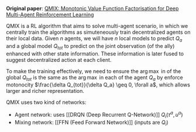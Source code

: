 **Original paper**: [QMIX: Monotonic Value Function Factorisation for Deep Multi-Agent Reinforcement Learning](https://arxiv.org/abs/1803.11485)

QMIX is a RL algorithm that aims to solve multi-agent scenario, in which we centrally train the algorithms as simuteneously train decentralized agents on their local data. Given $n$ agents, we will have $n$ local models to predict $Q_a$ and a global model $Q_{tot}$ to predict on the joint observation (of the ally) enhanced with other state information. These information is later fused to suggest decentralized action at each client.

To make the training effectively, we need to ensure the $\arg \max$ in of the global $Q_{tot}$ is the same as the $\arg \max$ in each of the agent $Q_a$ by enforce motonocity $\frac{\delta Q_{tot}}{\delta Q_a} \geq 0, \forall a$, which allows larger and richer representation.

QMIX uses two kind of networks:
- Agent network: uses [[DRQN (Deep Recurrent Q-Network)]] $Q_i(\tau^a, u^a)$
- Mixing network: [[FFN (Feed Forward Network)]] (inputs are $Q_i$)